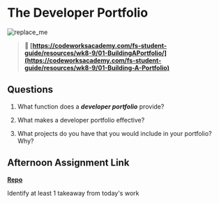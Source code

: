 # The Developer Portfolio

![replace_me](https://codeworks.blob.core.windows.net/public/assets/img/illustrations/placeholder.svg)

> **📖 [https://codeworksacademy.com/fs-student-guide/resources/wk8-9/01-BuildingAPortfolio/](https://codeworksacademy.com/fs-student-guide/resources/wk8-9/01-Building-A-Portfolio)**

## Questions

1. What function does a ***developer portfolio*** provide?

2. What makes a developer portfolio effective?

3. What projects do you have that you would include in your portfolio? Why?

## Afternoon Assignment Link

**[Repo](https://github.com/LemonadeGT1/<ASSIGNMENT_REPO>)**

Identify at least 1 takeaway from today's work
